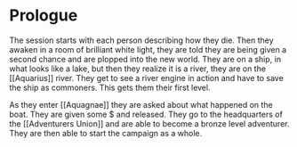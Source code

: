 # Prologue

The session starts with each person describing how they die. Then they awaken in a room of brilliant white light, they are told they are being given a second chance and are plopped into the new world. They are on a ship, in what looks like a lake, but then they realize it is a river, they are on the [[Aquarius]] river. They get to see a river engine in action and have to save the ship as commoners. This gets them their first level.

As they enter [[Aquagnae]] they are asked about what happened on the boat.  They are given some $ and released. They go to the headquarters of the [[Adventurers Union]] and are able to become a bronze level adventurer. They are then able to start the campaign as a whole.